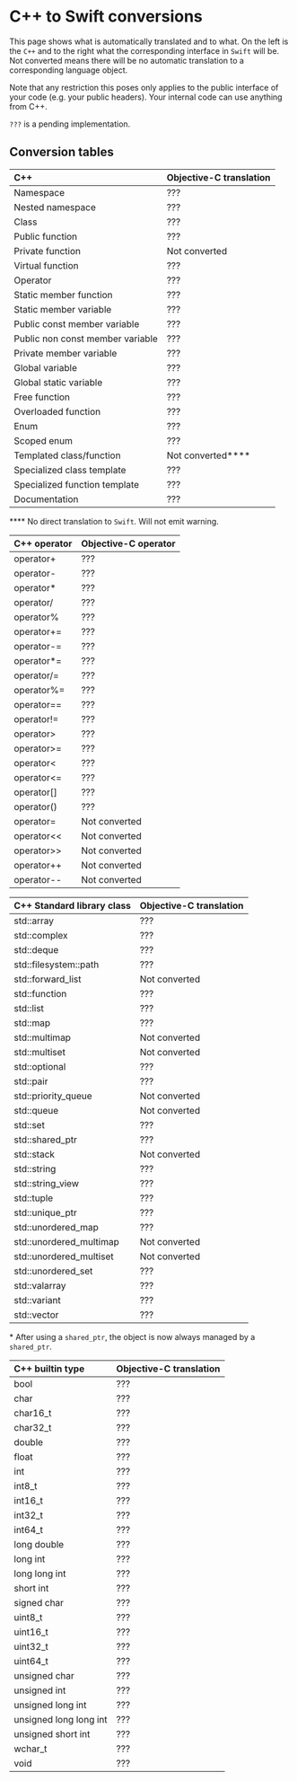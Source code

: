 # C++ to Swift conversions #

This page shows what is automatically translated and to what.
On the left is the `C++` and to the right what the corresponding interface in `Swift` will be.
Not converted means there will be no automatic translation to a corresponding language object.

Note that any restriction this poses only applies to the public interface of your code (e.g. your public headers).
Your internal code can use anything from C++.

`???` is a pending implementation.

## Conversion tables ##

| C++                                 | Objective-C translation                                 |
|:----------------------------------- |:------------------------------------------------------- |
| Namespace                           | ???                                                     |
| Nested namespace                    | ???                                                     |
| Class                               | ???                                                     |
| Public function                     | ???                                                     |
| Private function                    | Not converted                                           |
| Virtual function                    | ???                                                     |
| Operator                            | ???                                                     |
| Static member function              | ???                                                     |
| Static member variable              | ???                                                     |
| Public const member variable        | ???                                                     |
| Public non const member variable    | ???                                                     |
| Private member variable             | ???                                                     |
| Global variable                     | ???                                                     |
| Global static variable              | ???                                                     |
| Free function                       | ???                                                     |
| Overloaded function                 | ???                                                     |
| Enum                                | ???                                                     |
| Scoped enum                         | ???                                                     |
| Templated class/function            | Not converted****                                       |
| Specialized class template          | ???                                                     |
| Specialized function template       | ???                                                     |
| Documentation                       | ???                                                     |

\*\*\*\* No direct translation to `Swift`. Will not emit warning.

| C++ operator      | Objective-C operator  |
|:----------------- |:--------------------- |
| operator+         | ???                   |
| operator-         | ???                   |
| operator*         | ???                   |
| operator/         | ???                   |
| operator%         | ???                   |
| operator+=        | ???                   |
| operator-=        | ???                   |
| operator*=        | ???                   |
| operator/=        | ???                   |
| operator%=        | ???                   |
| operator==        | ???                   |
| operator!=        | ???                   |
| operator>         | ???                   |
| operator>=        | ???                   |
| operator<         | ???                   |
| operator<=        | ???                   |
| operator[]        | ???                   |
| operator()        | ???                   |
| operator=         | Not converted         |
| operator<<        | Not converted         |
| operator>>        | Not converted         |
| operator++        | Not converted         |
| operator--        | Not converted         |


| C++ Standard library class      | Objective-C translation                                                           |
|:------------------------------- |:--------------------------------------------------------------------------------- |
| std::array                      | ???                                                                               |
| std::complex                    | ???                                                                               |
| std::deque                      | ???                                                                               |
| std::filesystem::path           | ???                                                                               |
| std::forward\_list              | Not converted                                                                     |
| std::function                   | ???                                                                               |
| std::list                       | ???                                                                               |
| std::map                        | ???                                                                               |
| std::multimap                   | Not converted                                                                     |
| std::multiset                   | Not converted                                                                     |
| std::optional                   | ???                                                                               |
| std::pair                       | ???                                                                               |
| std::priority\_queue            | Not converted                                                                     |
| std::queue                      | Not converted                                                                     |
| std::set                        | ???                                                                               |
| std::shared\_ptr                | ???                                                                               |
| std::stack                      | Not converted                                                                     |
| std::string                     | ???                                                                               |
| std::string\_view               | ???                                                                               |
| std::tuple                      | ???                                                                               |
| std::unique\_ptr                | ???                                                                               |
| std::unordered\_map             | ???                                                                               |
| std::unordered\_multimap        | Not converted                                                                     |
| std::unordered\_multiset        | Not converted                                                                     |
| std::unordered\_set             | ???                                                                               |
| std::valarray                   | ???                                                                               |
| std::variant                    | ???                                                                               |
| std::vector                     | ???                                                                               |

\* After using a `shared_ptr`, the object is now always managed by a `shared_ptr`.

| C++ builtin type           | Objective-C translation  |
|:-------------------------- |:------------------------ |
| bool                       | ???                      |
| char                       | ???                      |
| char16\_t                  | ???                      |
| char32\_t                  | ???                      |
| double                     | ???                      |
| float                      | ???                      |
| int                        | ???                      |
| int8\_t                    | ???                      |
| int16\_t                   | ???                      |
| int32\_t                   | ???                      |
| int64\_t                   | ???                      |
| long double                | ???                      |
| long int                   | ???                      |
| long long int              | ???                      |
| short int                  | ???                      |
| signed char                | ???                      |
| uint8\_t                   | ???                      |
| uint16\_t                  | ???                      |
| uint32\_t                  | ???                      |
| uint64\_t                  | ???                      |
| unsigned char              | ???                      |
| unsigned int               | ???                      |
| unsigned long int          | ???                      |
| unsigned long long int     | ???                      |
| unsigned short int         | ???                      |
| wchar\_t                   | ???                      |
| void                       | ???                      |

